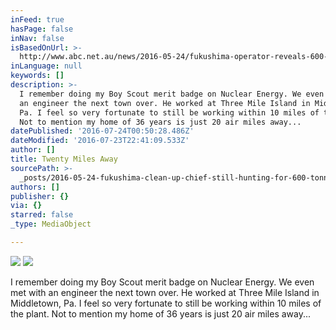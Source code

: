 ```yaml
---
inFeed: true
hasPage: false
inNav: false
isBasedOnUrl: >-
  http://www.abc.net.au/news/2016-05-24/fukushima-operator-reveals-600-tonnes-melted-during-the-disaster/7396362
inLanguage: null
keywords: []
description: >-
  I remember doing my Boy Scout merit badge on Nuclear Energy. We even met with
  an engineer the next town over. He worked at Three Mile Island in Middletown,
  Pa. I feel so very fortunate to still be working within 10 miles of the plant.
  Not to mention my home of 36 years is just 20 air miles away...
datePublished: '2016-07-24T00:50:28.486Z'
dateModified: '2016-07-23T22:41:09.533Z'
author: []
title: Twenty Miles Away
sourcePath: >-
  _posts/2016-05-24-fukushima-clean-up-chief-still-hunting-for-600-tonnes-of-mel.md
authors: []
publisher: {}
via: {}
starred: false
_type: MediaObject

---
```

![](https://the-grid-user-content.s3-us-west-2.amazonaws.com/74295d07-987a-418e-be31-88361c6743f8.png)
![](https://the-grid-user-content.s3-us-west-2.amazonaws.com/d68f966d-d9b5-43a6-b2ab-e6f66db42ded.jpg)

I remember doing my Boy Scout merit badge on Nuclear Energy. We even met with an engineer the next town over. He worked at Three Mile Island in Middletown, Pa. I feel so very fortunate to still be working within 10 miles of the plant. Not to mention my home of 36 years is just 20 air miles away...